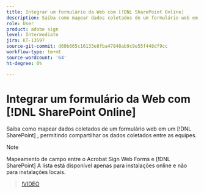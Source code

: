```yaml
---
title: Integrar um formulário da Web com [!DNL SharePoint Online]
description: Saiba como mapear dados coletados de um formulário web em um [!DNL SharePoint] lista
role: User
product: adobe sign
level: Intermediate
jira: KT-13597
source-git-commit: d60b665c16133e8fba47848ab9c9e55f448df9cc
workflow-type: tm+mt
source-wordcount: '64'
ht-degree: 0%

---
```


# Integrar um formulário da Web com [!DNL SharePoint Online]

Saiba como mapear dados coletados de um formulário web em um [!DNL SharePoint] , permitindo compartilhar os dados coletados entre as equipes.

>[!NOTE]
>
>Mapeamento de campo entre o Acrobat Sign Web Forms e [!DNL SharePoint] A lista está disponível apenas para instalações online e não para instalações locais.

>[!VIDEO](https://video.tv.adobe.com/v/3421616?quality=12&learn=on&hidetitle=true)


